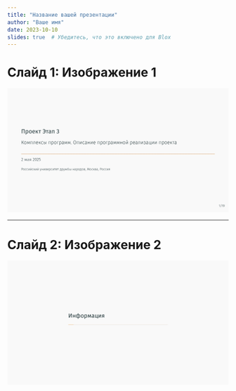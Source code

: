 ```yaml
---
title: "Название вашей презентации"
author: "Ваше имя"
date: 2023-10-10
slides: true  # Убедитесь, что это включено для Blox
---
```


# Слайд 1: Изображение 1

![presentation_3_page-0001.jpg](ilovepdf_pages-to-jpg/presentation_3_page-0001.jpg)

---

# Слайд 2: Изображение 2

![presentation_3_page-0002.jpg](ilovepdf_pages-to-jpg/presentation_3_page-0002.jpg)
